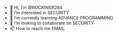 - 👋 Hi, I’m @ROCKING8284
- 👀 I’m interested in SECURITY
- 🌱 I’m currently learning ADVANCE PROGRAMMING
- 💞️ I’m looking to collaborate on SECURITY
- 📫 How to reach me EMAIL

<!---
ROCKING8284/ROCKING8284 is a ✨ special ✨ repository because its `README.md` (this file) appears on your GitHub profile.
You can click the Preview link to take a look at your changes.
--->
